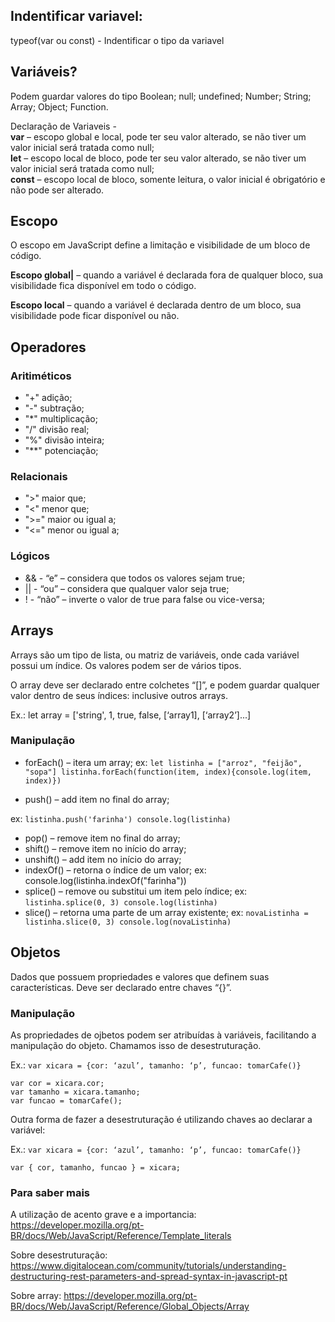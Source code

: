 ## Indentificar variavel:
typeof(var ou const) - Indentificar o tipo da variavel

## Variáveis?

Podem guardar valores do tipo Boolean; null;
undefined; Number; String; Array; Object; Function.

Declaração de Variaveis -<br>
**var** – escopo global e local, pode ter seu valor alterado, se não
tiver um valor inicial será tratada como null;<br>
**let** – escopo local de bloco, pode ter seu valor alterado, se não
tiver um valor inicial será tratada como null;<br>
**const** – escopo local de bloco, somente leitura, o valor inicial é
obrigatório e não pode ser alterado.

## Escopo

O escopo em JavaScript define a limitação e visibilidade de um
bloco de código.

**Escopo global|** – quando a variável é declarada fora de qualquer
bloco, sua visibilidade fica disponível em todo o código.

**Escopo local** – quando a variável é declarada dentro de um bloco,
sua visibilidade pode ficar disponível ou não.

## Operadores

### Aritiméticos
- "+" adição;
- "-" subtração;
- "*" multiplicação;
- "/" divisão real;
- "%" divisão inteira;
- "**" potenciação;

### Relacionais

- ">" maior que;
- "<" menor que;
- ">=" maior ou igual a;
- "<=" menor ou igual a;

### Lógicos

- && - “e” – considera que todos os valores sejam true;
- || - “ou” – considera que qualquer valor seja true;
- ! - “não” – inverte o valor de true para false ou vice-versa;

## Arrays

Arrays são um tipo de lista, ou matriz de variáveis, onde cada
variável possui um índice. Os valores podem ser de vários tipos.

O array deve ser declarado entre colchetes “[]”, e podem guardar
qualquer valor dentro de seus índices: inclusive outros arrays.

Ex.: let array = ['string', 1, true, false, [‘array1], [‘array2’]...]
### Manipulação

- forEach() – itera um array;
ex: `let listinha = ["arroz", "feijão", "sopa"]
listinha.forEach(function(item, index){console.log(item, index)})`

- push() – add item no final do array;

ex: `listinha.push('farinha')
console.log(listinha)`
- pop() – remove item no final do array;
- shift() – remove item no início do array;
- unshift() – add item no início do array;
- indexOf() – retorna o índice de um valor;
ex: console.log(listinha.indexOf("farinha"))
- splice() – remove ou substitui um item pelo índice;
ex: `listinha.splice(0, 3)
console.log(listinha)`
- slice() – retorna uma parte de um array existente;
ex: `novaListinha = listinha.slice(0, 3)
console.log(novaListinha)`
## Objetos

Dados que possuem propriedades e valores que definem suas
características. Deve ser declarado entre chaves “{}”.

### Manipulação

As propriedades de ojbetos podem ser atribuídas à variáveis,
facilitando a manipulação do objeto. Chamamos isso de
desestruturação.

Ex.: `var xicara = {cor: ‘azul’, tamanho: ‘p’, funcao: tomarCafe()}`

    var cor = xicara.cor;
    var tamanho = xicara.tamanho;
    var funcao = tomarCafe();

Outra forma de fazer a desestruturação é utilizando chaves ao
declarar a variável:

Ex.: `var xicara = {cor: ‘azul’, tamanho: ‘p’, funcao: tomarCafe()}`

    var { cor, tamanho, funcao } = xicara;

### Para saber mais

A utilização de acento grave e a importancia:
https://developer.mozilla.org/pt-BR/docs/Web/JavaScript/Reference/Template_literals

Sobre desestruturação:
https://www.digitalocean.com/community/tutorials/understanding-destructuring-rest-parameters-and-spread-syntax-in-javascript-pt

Sobre array:
https://developer.mozilla.org/pt-BR/docs/Web/JavaScript/Reference/Global_Objects/Array